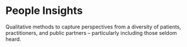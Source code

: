 # People Insights
Qualitative methods to capture perspectives from a diversity of patients, practitioners, and public partners – particularly including those seldom heard.
